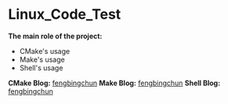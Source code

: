 # Linux_Code_Test
**The main role of the project:**
- CMake's usage
- Make's usage
- Shell's usage

**CMake Blog:** [fengbingchun](http://blog.csdn.net/fengbingchun/article/category/783053)
**Make Blog:** [fengbingchun](http://blog.csdn.net/fengbingchun/article/category/1845995)
**Shell Blog:** [fengbingchun](http://blog.csdn.net/fengbingchun/article/category/3142465)